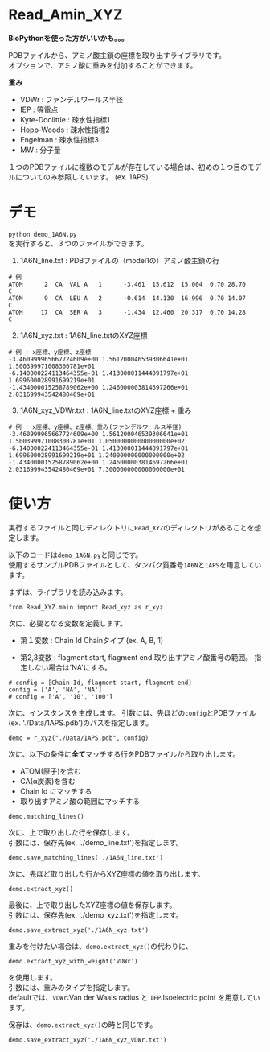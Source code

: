 # Read_Amin_XYZ

**BioPythonを使った方がいいかも。。。**

PDBファイルから、アミノ酸主鎖の座標を取り出すライブラリです。  
オプションで、アミノ酸に重みを付加することができます。

**重み**
+ VDWr : ファンデルワールス半径 
+ IEP : 等電点
+ Kyte-Doolittle : 疎水性指標1
+ Hopp-Woods : 疎水性指標2
+ Engelman : 疎水性指標3
+ MW : 分子量

１つのPDBファイルに複数のモデルが存在している場合は、初めの１つ目のモデルについてのみ参照しています。
(ex. 1APS)

# デモ

`python demo_1A6N.py`  
を実行すると、３つのファイルができます。

1. 1A6N_line.txt : PDBファイルの（model1の）アミノ酸主鎖の行
```
# 例
ATOM      2  CA  VAL A   1      -3.461  15.612  15.004  0.70 28.70           C  
ATOM      9  CA  LEU A   2      -0.614  14.130  16.996  0.70 14.07           C  
ATOM     17  CA  SER A   3      -1.434  12.460  20.317  0.70 14.28           C  
```
2. 1A6N_xyz.txt : 1A6N_line.txtのXYZ座標
```
# 例 : x座標、y座標、z座標
-3.460999965667724609e+00 1.561200046539306641e+01 1.500399971008300781e+01
-6.140000224113464355e-01 1.413000011444091797e+01 1.699600028991699219e+01
-1.434000015258789062e+00 1.246000003814697266e+01 2.031699943542480469e+01
```
3. 1A6N_xyz_VDWr.txt : 1A6N_line.txtのXYZ座標 + 重み
```
# 例 : x座標、y座標、z座標、重み(ファンデルワールス半径)
-3.460999965667724609e+00 1.561200046539306641e+01 1.500399971008300781e+01 1.050000000000000000e+02
-6.140000224113464355e-01 1.413000011444091797e+01 1.699600028991699219e+01 1.240000000000000000e+02
-1.434000015258789062e+00 1.246000003814697266e+01 2.031699943542480469e+01 7.300000000000000000e+01
```

# 使い方

実行するファイルと同じディレクトリに`Read_XYZ`のディレクトリがあることを想定します。

以下のコードは`demo_1A6N.py`と同じです。  
使用するサンプルPDBファイルとして、タンパク質番号`1A6N`と`1APS`を用意しています。

まずは、ライブラリを読み込みます。
```
from Read_XYZ.main import Read_xyz as r_xyz
```

次に、必要となる変数を定義します。

+ 第１変数 : Chain Id
Chainタイプ (ex. A, B, 1)

+ 第2,3変数 : flagment start, flagment end
取り出すアミノ酸番号の範囲。
指定しない場合は'NA'にする。

```
# config = [Chain Id, flagment start, flagment end]
config = ['A', 'NA', 'NA']
# config = ['A', '10', '100']
```

次に、インスタンスを生成します。
引数には、先ほどの`config`とPDBファイル(ex. './Data/1APS.pdb')のパスを指定します。
```
demo = r_xyz("./Data/1APS.pdb", config)
```

次に、以下の条件に**全て**マッチする行をPDBファイルから取り出します。
+ ATOM(原子)を含む
+ CA(α炭素)を含む
+ Chain Id にマッチする
+ 取り出すアミノ酸の範囲にマッチする

```
demo.matching_lines()
```

次に、上で取り出した行を保存します。  
引数には、保存先(ex. './demo_line.txt')を指定します。
```
demo.save_matching_lines('./1A6N_line.txt')
```

次に、先ほど取り出した行からXYZ座標の値を取り出します。
```
demo.extract_xyz()
```

最後に、上で取り出したXYZ座標の値を保存します。  
引数には、保存先(ex. './demo_xyz.txt')を指定します。
```
demo.save_extract_xyz('./1A6N_xyz.txt')
```

重みを付けたい場合は、`demo.extract_xyz()`の代わりに、
```
demo.extract_xyz_with_weight('VDWr')
```
を使用します。  
引数には、重みのタイプを指定します。  
defaultでは、`VDWr`:Van der Waals radius と `IEP`:Isoelectric point
を用意しています。

保存は、`demo.extract_xyz()`の時と同じです。
```
demo.save_extract_xyz('./1A6N_xyz_VDWr.txt')
```

